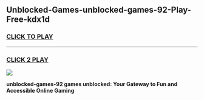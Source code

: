 
## Unblocked-Games-unblocked-games-92-Play-Free-kdx1d
<h3>
<a href="https://premium76.site?title=unblocked-games-92&ref=18A1">CLICK TO PLAY</a></h3>
<hr>

<h3>
<a href="https://premium76.site?title=unblocked-games-92&ref=18A1">CLICK 2 PLAY</a>
  
</h3>

<a href="https://premium76.site?title=unblocked-games-92&ref=18A1"><img src="https://clearcache.store/games.png"></a>


**unblocked-games-92 games unblocked: Your Gateway to Fun and Accessible Online Gaming**
